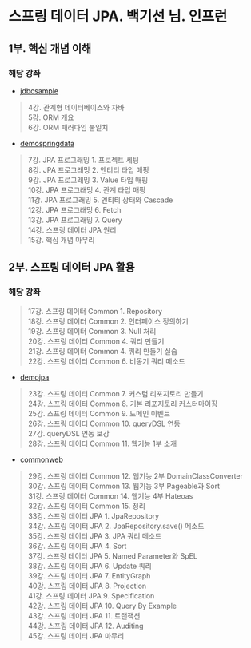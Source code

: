 # 스프링 데이터 JPA. 백기선 님. 인프런

## 1부. 핵심 개념 이해
### 해당 강좌
* [jdbcsample](https://github.com/RimChoi/whiteship-jpa/tree/master/jdbcsample)
> 4강. 관계형 데이터베이스와 자바<br>
> 5강. ORM 개요<br>
> 6강. ORM 패러다임 불일치<br>

* [demospringdata](https://github.com/RimChoi/whiteship-jpa/tree/master/demospringdata)
> 7강. JPA 프로그래밍 1. 프로젝트 세팅<br>
> 8강. JPA 프로그래밍 2. 엔티티 타입 매핑<br>
> 9강. JPA 프로그래밍 3. Value 타입 매핑<br>
> 10강. JPA 프로그래밍 4. 관계 타입 매핑<br>
> 11강. JPA 프로그래밍 5. 엔티티 상태와 Cascade<br>
> 12강. JPA 프로그래밍 6. Fetch<br>
> 13강. JPA 프로그래밍 7. Query<br>
> 14강. 스프링 데이터 JPA 원리<br>
> 15강. 핵심 개념 마무리<br>


## 2부. 스프링 데이터 JPA 활용
### 해당 강좌
> 17강. 스프링 데이터 Common 1. Repository<br>
> 18강. 스프링 데이터 Common 2. 인터페이스 정의하기<br>
> 19강. 스프링 데이터 Common 3. Null 처리<br>
> 20강. 스프링 데이터 Common 4. 쿼리 만들기<br>
> 21강. 스프링 데이터 Common 4. 쿼리 만들기 실습<br>
> 22강. 스프링 데이터 Common 6. 비동기 쿼리 메소드<br>

* [demojpa](https://github.com/RimChoi/whiteship-jpa/tree/master/demojpa)
> 23강. 스프링 데이터 Common 7. 커스텀 리포지토리 만들기<br>
> 24강. 스프링 데이터 Common 8. 기본 리포지토리 커스터마이징<br>
> 25강. 스프링 데이터 Common 9. 도메인 이벤트<br>
> 26강. 스프링 데이터 Common 10. queryDSL 연동<br>
> 27강. queryDSL 연동 보강<br>
> 28강. 스프링 데이터 Common 11. 웹기능 1부 소개<br>

* [commonweb](https://github.com/RimChoi/whiteship-jpa/tree/master/commonweb)
> 29강. 스프링 데이터 Common 12. 웹기능 2부 DomainClassConverter<br>
> 30강. 스프링 데이터 Common 13. 웹기능 3부 Pageable과 Sort<br>
> 31강. 스프링 데이터 Common 14. 웹기능 4부 Hateoas<br>
> 32강. 스프링 데이터 Common 15. 정리<br>
> 33강. 스프링 데이터 JPA 1. JpaRepository<br>
> 34강. 스프링 데이터 JPA 2. JpaRepository.save() 메소드<br>
> 35강. 스프링 데이터 JPA 3. JPA 쿼리 메소드<br>
> 36강. 스프링 데이터 JPA 4. Sort<br>
> 37강. 스프링 데이터 JPA 5. Named Parameter와 SpEL<br>
> 38강. 스프링 데이터 JPA 6. Update 쿼리<br>
> 39강. 스프링 데이터 JPA 7. EntityGraph<br>
> 40강. 스프링 데이터 JPA 8. Projection<br>
> 41강. 스프링 데이터 JPA 9. Specification<br>
> 42강. 스프링 데이터 JPA 10. Query By Example<br>
> 43강. 스프링 데이터 JPA 11. 트랜잭션<br>
> 44강. 스프링 데이터 JPA 12. Auditing<br>
> 45강. 스프링 데이터 JPA 마무리<br>
